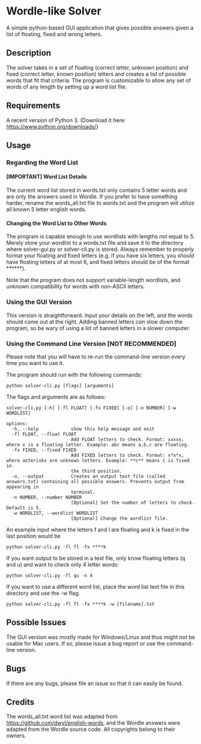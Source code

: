 # Wordle-like Solver
A simple python-based GUI application that gives possible answers given a list of floating, fixed and wrong letters.

## Description
The solver takes in a set of floating (correct letter, unknown position) and fixed (correct letter, known position) letters and creates a list of possible words that fit that criteria. The program is customizable to allow any set of words of any length by setting up a word list file.

## Requirements
A recent version of Python 3. (Download it here: https://www.python.org/downloads/)

## Usage
### Regarding the Word List

#### [IMPORTANT] Word List Details
The current word list stored in words.txt only contains 5 letter words and are only the answers used in Wordle. If you prefer to have something harder, rename the words_all.txt file to words.txt and the program will utilize all known 5 letter english words.

#### Changing the Word List to Other Words
The program is capable enough to use wordlists with lengths not equal to 5. Merely store your wordlist to a words.txt file and save it to the directory where solver-gui.py or solver-cli.py is stored. Always remember to properly format your floating and fixed letters (e.g. if you have six letters, you should have floating letters of at most 6, and fixed letters should be of the format ******).

Note that the program does not support variable-length wordlists, and unknown compatibility for words with non-ASCII letters.

### Using the GUI Version
This version is straightforward. Input your details on the left, and the words should come out at the right. Adding banned letters *can* slow down the program, so be wary of using a lot of banned letters in a slower computer.

### Using the Command Line Version [NOT RECOMMENDED]
Please note that you will have to re-run the command-line version every time you want to use it.

The program should run with the following commands:
```
python solver-cli.py [flags] [arguments]
```
The flags and arguments are as follows:
```
solver-cli.py [-h] [-fl FLOAT] [-fx FIXED] [-o] [-n NUMBER] [-w WORDLIST]

options:
  -h, --help            show this help message and exit
  -fl FLOAT, --float FLOAT
                        Add FLOAT letters to check. Format: xxxxx, where x is a floating letter. Example: abc means a,b,c are floating.      
  -fx FIXED, --fixed FIXED
                        Add FIXED letters to check. Format: x*x*x, where asterisks are unknown letters. Example: **c** means c is fixed in   
                        the third position.
  -o, --output          Creates an output text file (called answers.txt) containing all possible answers. Prevents output from appearing in  
                        terminal.
  -n NUMBER, --number NUMBER
                        [Optional] Set the number of letters to check. Default is 5.
  -w WORDLIST, --wordlist WORDLIST
                        [Optional] Change the wordlist file.

```
An example input where the letters f and l are floating and k is fixed in the last position would be
```
python solver-cli.py -fl fl -fx ****k
```
If you want output to be stored in a text file, only know floating letters (q and u) and want to check only 4 letter words:
```
python solver-cli.py -fl qu -n 4
```
If you want to use a different word list, place the word list text file in this directory and use the -w flag.
```
python solver-cli.py -fl fl -fx ****k -w [filename].txt
```

## Possible Issues
The GUI version was mostly made for Windows/Linux and thus might not be usable for Mac users. If so, please issue a bug report or use the command-line version.

## Bugs
If there are any bugs, please file an issue so that it can easily be found.

## Credits
The words_all.txt word list was adapted from https://github.com/dwyl/english-words, and the Wordle answers were adapted from the Wordle source code. All copyrights belong to their owners.
